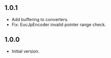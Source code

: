 ## 1.0.1

- Add buffering to converters.
- Fix: EucJpEncoder invalid pointer range check.

## 1.0.0

- Initial version.
